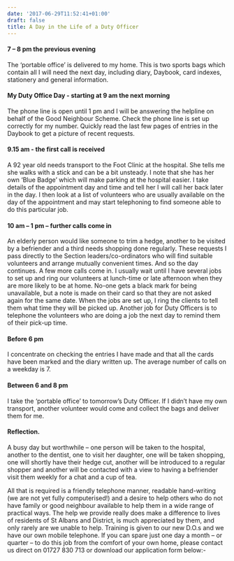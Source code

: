 ```yaml
---
date: '2017-06-29T11:52:41+01:00'
draft: false
title: A Day in the Life of a Duty Officer
---
```

#### 7 – 8 pm the previous evening

The ‘portable office’ is delivered to my home.   This is two sports bags which contain all I will need the next day, including diary, Daybook, card indexes, stationery and general information.

#### My Duty Office Day - starting at 9 am the next morning

The phone line is open until 1 pm and I will be answering the helpline on behalf of the Good Neighbour Scheme. Check the phone line is set up correctly for my number.   Quickly read the last few pages of entries in the Daybook to get a picture of recent requests.

#### 9.15 am - the first call is received

A 92 year old needs transport to the Foot Clinic at the hospital.  She tells me she walks with a stick and can be a bit unsteady.  I note that she has her own ‘Blue Badge’ which will make parking at the hospital easier. I take details of the appointment day and time and tell her I will call her back later in the day.   I then look at a list of volunteers who are usually available on the day of the appointment and may start telephoning to find someone able to do this particular job.

#### 10 am – 1 pm – further calls come in

An elderly person would like someone to trim a hedge, another to be visited by a befriender and a third needs shopping done regularly. These requests I pass directly to the Section leaders/co-ordinators who will find suitable volunteers and arrange mutually convenient times. And so the day continues.  A few more calls come in. I usually wait until I have several jobs to set up and ring our volunteers at lunch-time or late afternoon when they are more likely to be at home.  No-one gets a black mark for being unavailable, but a note is made on their card so that they are not asked again for the same date.  When the jobs are set up, I ring the clients to tell them what time they will be picked up. Another job for Duty Officers is to telephone the volunteers who are doing a job the next day to remind them of their pick-up time.

#### Before 6 pm

I concentrate on checking the entries I have made and that all the cards have been marked and the diary written up. The average number of calls on a weekday is 7.

#### Between 6 and 8 pm

I take the ‘portable office’ to tomorrow’s Duty Officer.   If I didn’t have my own transport, another volunteer would come and collect the bags and deliver them for me.

#### Reflection.

A busy day but worthwhile – one person will be taken to the hospital, another to the dentist, one to visit her daughter, one will be taken shopping, one will shortly have their hedge cut, another will be introduced to a regular shopper and another will be contacted with a view to having a befriender visit them weekly for a chat and a cup of tea.

All that is required is a friendly telephone manner, readable hand-writing (we are not yet fully computerised!) and a desire to help others who do not have family or good neighbour available to help them in a wide range of practical ways.    The help we provide really does make a difference to lives of residents of St Albans and District, is much appreciated by them, and only rarely are we unable to help.   Training is given to our new D.O.s and we have our own mobile telephone. If you can spare just one day a month – or quarter – to do this job from the comfort of your own home, please contact us direct on 01727 830 713 or download our application form below:-
